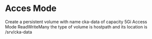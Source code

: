 
# Acces Mode

Create a persistent volume with name cka-data of capacity 5Gi Access Mode ReadWriteMany
the type of volume is hostpath and its location is /srv/cka-data
